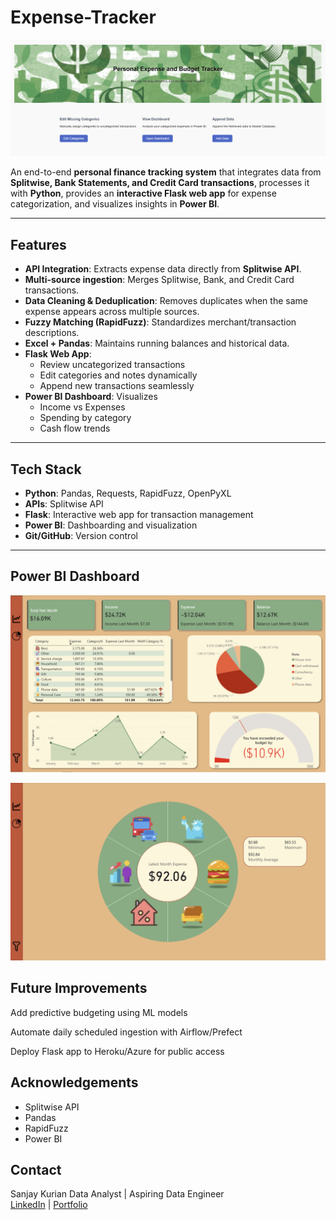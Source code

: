 # Expense-Tracker
![Flask_UI](/Images/FlaskUI.png)

An end-to-end **personal finance tracking system** that integrates data from **Splitwise, Bank Statements, and Credit Card transactions**, processes it with **Python**, provides an **interactive Flask web app** for expense categorization, and visualizes insights in **Power BI**.

---

## Features
- **API Integration**: Extracts expense data directly from **Splitwise API**.
- **Multi-source ingestion**: Merges Splitwise, Bank, and Credit Card transactions.
- **Data Cleaning & Deduplication**: Removes duplicates when the same expense appears across multiple sources.
- **Fuzzy Matching (RapidFuzz)**: Standardizes merchant/transaction descriptions.
- **Excel + Pandas**: Maintains running balances and historical data.
- **Flask Web App**:  
  - Review uncategorized transactions  
  - Edit categories and notes dynamically  
  - Append new transactions seamlessly  
- **Power BI Dashboard**: Visualizes  
  - Income vs Expenses  
  - Spending by category  
  - Cash flow trends  

---

## Tech Stack
- **Python**: Pandas, Requests, RapidFuzz, OpenPyXL  
- **APIs**: Splitwise API  
- **Flask**: Interactive web app for transaction management  
- **Power BI**: Dashboarding and visualization  
- **Git/GitHub**: Version control  

---

## Power BI Dashboard

![PowerBiDashboard](/Images/PowerBIDashboard.png)

![PersonalDonutChart](/Images/PersonalFinance.png)

## Future Improvements

Add predictive budgeting using ML models

Automate daily scheduled ingestion with Airflow/Prefect

Deploy Flask app to Heroku/Azure for public access

## Acknowledgements

- Splitwise API
- Pandas
- RapidFuzz
- Power BI

## Contact
Sanjay Kurian
Data Analyst | Aspiring Data Engineer  
[LinkedIn](https://www.linkedin.com/in/sanjay-kurian/) | [Portfolio](https://sanjay-kurian.github.io/)
